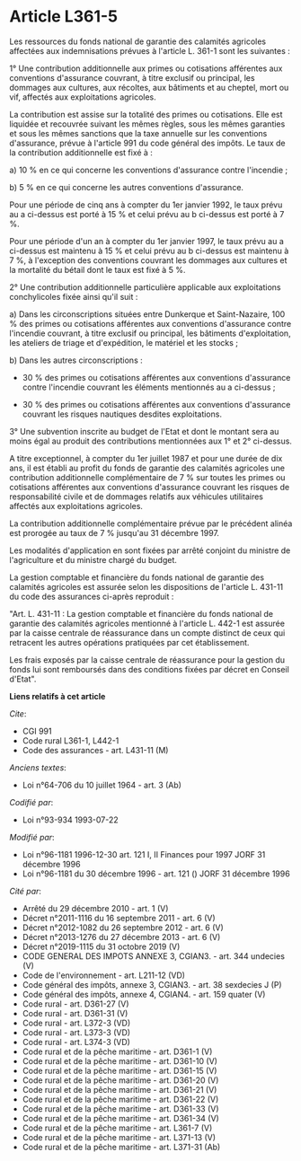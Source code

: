 # Article L361-5

Les ressources du fonds national de garantie des calamités agricoles affectées aux indemnisations prévues à l'article L.
361-1 sont les suivantes :

1° Une contribution additionnelle aux primes ou cotisations afférentes aux conventions d'assurance couvrant, à titre exclusif
ou principal, les dommages aux cultures, aux récoltes, aux bâtiments et au cheptel, mort ou vif, affectés aux exploitations
agricoles.

La contribution est assise sur la totalité des primes ou cotisations. Elle est liquidée et recouvrée suivant les mêmes
règles, sous les mêmes garanties et sous les mêmes sanctions que la taxe annuelle sur les conventions d'assurance, prévue à
l'article 991 du code général des impôts. Le taux de la contribution additionnelle est fixé à :

a) 10 % en ce qui concerne les conventions d'assurance contre l'incendie ;

b) 5 % en ce qui concerne les autres conventions d'assurance.

Pour une période de cinq ans à compter du 1er janvier 1992, le taux prévu au a ci-dessus est porté à 15 % et celui prévu au b
ci-dessus est porté à 7 %.

Pour une période d'un an à compter du 1er janvier 1997, le taux prévu au a ci-dessus est maintenu à 15 % et celui prévu au b
ci-dessus est maintenu à 7 %, à l'exception des conventions couvrant les dommages aux cultures et la mortalité du bétail dont
le taux est fixé à 5 %.

2° Une contribution additionnelle particulière applicable aux exploitations conchylicoles fixée ainsi qu'il suit :

a) Dans les circonscriptions situées entre Dunkerque et Saint-Nazaire, 100 % des primes ou cotisations afférentes aux
conventions d'assurance contre l'incendie couvrant, à titre exclusif ou principal, les bâtiments d'exploitation, les ateliers
de triage et d'expédition, le matériel et les stocks ;

b) Dans les autres circonscriptions :

- 30 % des primes ou cotisations afférentes aux conventions d'assurance contre l'incendie couvrant les éléments mentionnés au
a ci-dessus ;

- 30 % des primes ou cotisations afférentes aux conventions d'assurance couvrant les risques nautiques desdites
exploitations.

3° Une subvention inscrite au budget de l'Etat et dont le montant sera au moins égal au produit des contributions mentionnées
aux 1° et 2° ci-dessus.

A titre exceptionnel, à compter du 1er juillet 1987 et pour une durée de dix ans, il est établi au profit du fonds de
garantie des calamités agricoles une contribution additionnelle complémentaire de 7 % sur toutes les primes ou cotisations
afférentes aux conventions d'assurance couvrant les risques de responsabilité civile et de dommages relatifs aux véhicules
utilitaires affectés aux exploitations agricoles.

La contribution additionnelle complémentaire prévue par le précédent alinéa est prorogée au taux de 7 % jusqu'au 31 décembre
1997.

Les modalités d'application en sont fixées par arrêté conjoint du ministre de l'agriculture et du ministre chargé du budget.

La gestion comptable et financière du fonds national de garantie des calamités agricoles est assurée selon les dispositions
de l'article L. 431-11 du code des assurances ci-après reproduit :

"Art. L. 431-11 : La gestion comptable et financière du fonds national de garantie des calamités agricoles mentionné à
l'article L. 442-1 est assurée par la caisse centrale de réassurance dans un compte distinct de ceux qui retracent les autres
opérations pratiquées par cet établissement.

Les frais exposés par la caisse centrale de réassurance pour la gestion du fonds lui sont remboursés dans des conditions
fixées par décret en Conseil d'Etat".

**Liens relatifs à cet article**

_Cite_:

  - CGI 991
  - Code rural L361-1, L442-1
  - Code des assurances - art. L431-11 (M)

_Anciens textes_:

  - Loi n°64-706 du 10 juillet 1964 - art. 3 (Ab)

_Codifié par_:

  - Loi n°93-934 1993-07-22

_Modifié par_:

  - Loi n°96-1181 1996-12-30 art. 121 I, II Finances pour 1997 JORF 31 décembre 1996
  - Loi n°96-1181 du 30 décembre 1996 - art. 121 () JORF 31 décembre 1996

_Cité par_:

  - Arrêté du 29 décembre 2010 - art. 1 (V)
  - Décret n°2011-1116 du 16 septembre 2011 - art. 6 (V)
  - Décret n°2012-1082 du 26 septembre 2012 - art. 6 (V)
  - Décret n°2013-1276 du 27 décembre 2013 - art. 6 (V)
  - Décret n°2019-1115 du 31 octobre 2019 (V)
  - CODE GENERAL DES IMPOTS ANNEXE 3, CGIAN3. - art. 344 undecies (V)
  - Code de l'environnement - art. L211-12 (VD)
  - Code général des impôts, annexe 3, CGIAN3. - art. 38 sexdecies J (P)
  - Code général des impôts, annexe 4, CGIAN4. - art. 159 quater (V)
  - Code rural - art. D361-27 (V)
  - Code rural - art. D361-31 (V)
  - Code rural - art. L372-3 (VD)
  - Code rural - art. L373-3 (VD)
  - Code rural - art. L374-3 (VD)
  - Code rural et de la pêche maritime - art. D361-1 (V)
  - Code rural et de la pêche maritime - art. D361-10 (V)
  - Code rural et de la pêche maritime - art. D361-15 (V)
  - Code rural et de la pêche maritime - art. D361-20 (V)
  - Code rural et de la pêche maritime - art. D361-21 (V)
  - Code rural et de la pêche maritime - art. D361-22 (V)
  - Code rural et de la pêche maritime - art. D361-33 (V)
  - Code rural et de la pêche maritime - art. D361-34 (V)
  - Code rural et de la pêche maritime - art. L361-7 (V)
  - Code rural et de la pêche maritime - art. L371-13 (V)
  - Code rural et de la pêche maritime - art. L371-31 (Ab)
